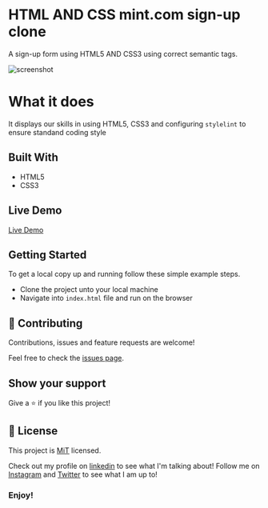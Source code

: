 # HTML AND CSS mint.com sign-up clone
A sign-up form using HTML5 AND CSS3 using correct semantic tags.

![screenshot](https://user-images.githubusercontent.com/43377799/69832384-01c2ba80-123f-11ea-8fac-b3a5c9a299a9.png)

# What it does
It displays our skills in using HTML5, CSS3 and configuring `stylelint` to ensure standand coding style


## Built With

- HTML5
- CSS3

## Live Demo

[Live Demo](https://sign-up-mint.netlify.com/)

## Getting Started

To get a local copy up and running follow these simple example steps.
- Clone the project unto your local machine
- Navigate into `index.html` file and run on the browser

## 🤝 Contributing

Contributions, issues and feature requests are welcome!

Feel free to check the [issues page](https://github.com/Samkiroko/mint.com-sign-up-form-clone/issues).

## Show your support

Give a ⭐️ if you like this project!

## 📝 License

This project is [MiT](lic.url) licensed.


Check out my profile on [linkedin](https://www.linkedin.com/in/samuel-kiroko/) to see what I'm talking about!
Follow me on [Instagram](https://www.instagram.com/samkiroko/) and [Twitter](https://twitter.com/kirokonjenga) to see what I am up to!
### Enjoy!